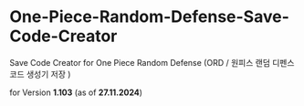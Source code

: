 # One-Piece-Random-Defense-Save-Code-Creator
Save Code Creator for One Piece Random Defense (ORD / 원피스 랜덤 디펜스 코드 생성기 저장 ) 

for 
Version **1.103** (as of **27.11.2024**) 
